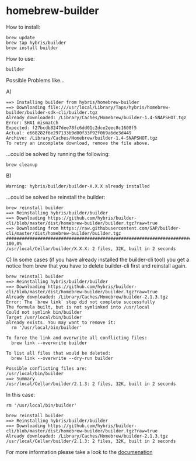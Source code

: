 # homebrew-builder
How to install:

```
brew update
brew tap hybris/builder
brew install builder
```

How to use:

```
builder
```

Possible Problems like...

A)
```
==> Installing builder from hybris/homebrew-builder
==> Downloading file:///usr/local/Library/Taps/hybris/homebrew-builder/builder-sdk-cli/builder.tgz
Already downloaded: /Library/Caches/Homebrew/builder-1.4-SNAPSHOT.tgz
Error: SHA1 mismatch
Expected: f27bcdb8247dee78fc6dd01c2dce2eec8c1608f5
Actual: e668282f6e297133b9d80f33f92f069a6de3d449
Archive: /Library/Caches/Homebrew/builder-1.4-SNAPSHOT.tgz
To retry an incomplete download, remove the file above.
```

...could be solved by running the following:

```
brew cleanup
```

B)
```
Warning: hybris/builder/builder-X.X.X already installed
```

...could be solved be reinstall the builder:

```
brew reinstall builder
==> Reinstalling hybris/builder/builder
==> Downloading https://github.com/hybris/builder-cli/blob/master/dist/homebrew-builder/builder.tgz?raw=true
==> Downloading from https://raw.githubusercontent.com/SAP/builder-cli/master/dist/homebrew-builder/builder.tgz
######################################################################## 100,0%
/usr/local/Cellar/builder/X.X.X: 2 files, 32K, built in 2 seconds
```

C)
In some cases (if you have already installed the builder-cli tool) you get a notice from brew that you have to delete builder-cli first and reinstall again.
```
brew reinstall builder
==> Reinstalling hybris/builder/builder
==> Downloading https://github.com/hybris/builder-cli/blob/master/dist/homebrew-builder/builder.tgz?raw=true
Already downloaded: /Library/Caches/Homebrew/builder-2.1.3.tgz
Error: The `brew link` step did not complete successfully
The formula built, but is not symlinked into /usr/local
Could not symlink bin/builder
Target /usr/local/bin/builder
already exists. You may want to remove it:
  rm '/usr/local/bin/builder'

To force the link and overwrite all conflicting files:
  brew link --overwrite builder

To list all files that would be deleted:
  brew link --overwrite --dry-run builder

Possible conflicting files are:
/usr/local/bin/builder
==> Summary
/usr/local/Cellar/builder/2.1.3: 2 files, 32K, built in 2 seconds
```

In this case:
```
rm '/usr/local/bin/builder'

brew reinstall builder
==> Reinstalling hybris/builder/builder
==> Downloading https://github.com/hybris/builder-cli/blob/master/dist/homebrew-builder/builder.tgz?raw=true
Already downloaded: /Library/Caches/Homebrew/builder-2.1.3.tgz
/usr/local/Cellar/builder/2.1.3: 2 files, 32K, built in 2 seconds
```


For more information please take a look to the <a href="https://devportal.yaas.io/tools/builder/index.html#HowtoCreateaUIModuleUsingtheBuilderSDKCLI">documenation</a>
